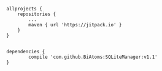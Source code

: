 	allprojects {
		repositories {
			...
			maven { url 'https://jitpack.io' }
		}
	}
	
	
	dependencies {
	        compile 'com.github.BiAtoms:SQLiteManager:v1.1'
	}